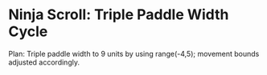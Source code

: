 # Ninja Scroll: Triple Paddle Width Cycle
Plan: Triple paddle width to 9 units by using range(-4,5); movement bounds adjusted accordingly.
